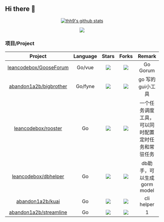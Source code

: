 ## Hi there 👋

  <p align="center">
<a href="https://github.com/anuraghazra/github-readme-stats" target="_blank">
<img src="https://github-readme-stats.vercel.app/api?username=abandon1a2b&show_icons=true" title="abandon1a2b's github stats" alt="thh9's github stats" />
</a>




</p>

<div align=center>
<img src="https://github-profile-trophy.vercel.app/?username=abandon1a2b&column=-1"/>

</div>

###  项目/Project


| Project  | Language	| Stars | Forks | Remark |
| :----:  |:----:| :----: | :----: | :----: |
|[leancodebox/GooseForum](https://github.com/leancodebox/GooseForum)|Go/vue|![](https://img.shields.io/github/stars/leancodebox/GooseForum?color=f2f08d&logo=Undertale&logoColor=eb4630)|![](https://img.shields.io/github/forks/leancodebox/GooseForum?color=ba86eb&logo=Handshake&logoColor=ea6aa6)|Go Gorum|
|[abandon1a2b/bigbrother](https://github.com/abandon1a2b/bigbrother)|Go/fyne|![](https://img.shields.io/github/stars/abandon1a2b/bigbrother?color=f2f08d&logo=Undertale&logoColor=eb4630)|![](https://img.shields.io/github/forks/abandon1a2b/bigbrother?color=ba86eb&logo=Handshake&logoColor=ea6aa6)|go 写的gui小工具|
|[leancodebox/rooster](https://github.com/leancodebox/rooster)|Go|![](https://img.shields.io/github/stars/leancodebox/cock?color=f2f08d&logo=Undertale&logoColor=eb4630)|![](https://img.shields.io/github/forks/leancodebox/cock?color=ba86eb&logo=Handshake&logoColor=ea6aa6)|一个任务调度工具，可以同时配置定时任务和常驻任务|
|[leancodebox/dbhelper](https://github.com/leancodebox/dbhelper)|Go|![](https://img.shields.io/github/stars/leancodebox/dbhelper?color=f2f08d&logo=Undertale&logoColor=eb4630)|![](https://img.shields.io/github/forks/leancodebox/dbhelper?color=ba86eb&logo=Handshake&logoColor=ea6aa6)|db助手，可以生成 gorm model|
|[abandon1a2b/kuai](https://github.com/abandon1a2b/kuai)|Go|![](https://img.shields.io/github/stars/abandon1a2b/kuai?color=f2f08d&logo=Undertale&logoColor=eb4630)|![](https://img.shields.io/github/forks/abandon1a2b/kuai?color=ba86eb&logo=Handshake&logoColor=ea6aa6)|cli helper|
|[abandon1a2b/streamline](https://github.com/abandon1a2b/streamline)|Go|![](https://img.shields.io/github/stars/abandon1a2b/streamline?color=f2f08d&logo=Undertale&logoColor=eb4630)|![](https://img.shields.io/github/forks/abandon1a2b/streamline?color=ba86eb&logo=Handshake&logoColor=ea6aa6)|1|

